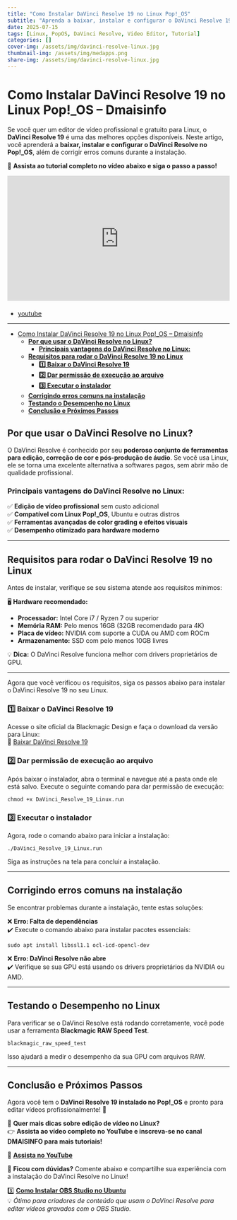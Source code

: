 ```yaml
---
title: "Como Instalar DaVinci Resolve 19 no Linux Pop!_OS"
subtitle: "Aprenda a baixar, instalar e configurar o DaVinci Resolve 19 no Pop!_OS e corrija erros comuns com este guia completo."
date: 2025-07-15
tags: [Linux, PopOS, DaVinci Resolve, Video Editor, Tutorial]
categories: []
cover-img: /assets/img/davinci-resolve-linux.jpg
thumbnail-img: /assets/img/medapps.png
share-img: /assets/img/davinci-resolve-linux.jpg
---
```

# Como Instalar DaVinci Resolve 19 no Linux Pop!\_OS – Dmaisinfo

Se você quer um editor de vídeo profissional e gratuito para Linux, o __DaVinci Resolve 19__ é uma das melhores opções disponíveis. Neste artigo, você aprenderá a __baixar, instalar e configurar o DaVinci Resolve no Pop!\_OS__, além de corrigir erros comuns durante a instalação.

📌 __Assista ao tutorial completo no vídeo abaixo e siga o passo a passo!__

<div style="position: relative; padding-bottom: 56.25%; height: 0; overflow: hidden; max-width: 100%; height: auto; margin-bottom: 20px;">
    <iframe src="https://www.youtube.com/watch?v=z6m94yUQrJ0" frameborder="0" allowfullscreen style="position: absolute; top: 0; left: 0; width: 100%; height: 100%;"></iframe>
</div>

- [youtube](https://www.youtube.com/watch?v=z6m94yUQrJ0)

---

- [Como Instalar DaVinci Resolve 19 no Linux Pop!\_OS – Dmaisinfo](#como-instalar-davinci-resolve-19-no-linux-pop_os--dmaisinfo)
  - [__Por que usar o DaVinci Resolve no Linux?__](#por-que-usar-o-davinci-resolve-no-linux)
    - [__Principais vantagens do DaVinci Resolve no Linux:__](#principais-vantagens-do-davinci-resolve-no-linux)
  - [__Requisitos para rodar o DaVinci Resolve 19 no Linux__](#requisitos-para-rodar-o-davinci-resolve-19-no-linux)
    - [__1️⃣ Baixar o DaVinci Resolve 19__](#1️⃣-baixar-o-davinci-resolve-19)
    - [__2️⃣ Dar permissão de execução ao arquivo__](#2️⃣-dar-permissão-de-execução-ao-arquivo)
    - [__3️⃣ Executar o instalador__](#3️⃣-executar-o-instalador)
  - [__Corrigindo erros comuns na instalação__](#corrigindo-erros-comuns-na-instalação)
  - [__Testando o Desempenho no Linux__](#testando-o-desempenho-no-linux)
  - [__Conclusão e Próximos Passos__](#conclusão-e-próximos-passos)

## __Por que usar o DaVinci Resolve no Linux?__

O DaVinci Resolve é conhecido por seu __poderoso conjunto de ferramentas para edição, correção de cor e pós-produção de áudio__. Se você usa Linux, ele se torna uma excelente alternativa a softwares pagos, sem abrir mão de qualidade profissional.

### __Principais vantagens do DaVinci Resolve no Linux:__

✅ __Edição de vídeo profissional__ sem custo adicional\
✅ __Compatível com Linux Pop!\_OS__, Ubuntu e outras distros\
✅ __Ferramentas avançadas de color grading e efeitos visuais__\
✅ __Desempenho otimizado para hardware moderno__

---

## __Requisitos para rodar o DaVinci Resolve 19 no Linux__

Antes de instalar, verifique se seu sistema atende aos requisitos mínimos:

🖥️ __Hardware recomendado:__

*   __Processador:__ Intel Core i7 / Ryzen 7 ou superior
*   __Memória RAM:__ Pelo menos 16GB (32GB recomendado para 4K)
*   __Placa de vídeo:__ NVIDIA com suporte a CUDA ou AMD com ROCm
*   __Armazenamento:__ SSD com pelo menos 10GB livres

💡 __Dica:__ O DaVinci Resolve funciona melhor com drivers proprietários de GPU.

---

Agora que você verificou os requisitos, siga os passos abaixo para instalar o DaVinci Resolve 19 no seu Linux.

### __1️⃣ Baixar o DaVinci Resolve 19__

Acesse o site oficial da Blackmagic Design e faça o download da versão para Linux:\
🔗 [Baixar DaVinci Resolve 19](https://www.blackmagicdesign.com/products/davinciresolve)

### __2️⃣ Dar permissão de execução ao arquivo__

Após baixar o instalador, abra o terminal e navegue até a pasta onde ele está salvo. Execute o seguinte comando para dar permissão de execução:

```
chmod +x DaVinci_Resolve_19_Linux.run
```

### __3️⃣ Executar o instalador__

Agora, rode o comando abaixo para iniciar a instalação:

```
./DaVinci_Resolve_19_Linux.run
```

Siga as instruções na tela para concluir a instalação.

---

## __Corrigindo erros comuns na instalação__

Se encontrar problemas durante a instalação, tente estas soluções:

❌ __Erro: Falta de dependências__\
✔️ Execute o comando abaixo para instalar pacotes essenciais:

```
sudo apt install libssl1.1 ocl-icd-opencl-dev
```

❌ __Erro: DaVinci Resolve não abre__\
✔️ Verifique se sua GPU está usando os drivers proprietários da NVIDIA ou AMD.

---

## __Testando o Desempenho no Linux__

Para verificar se o DaVinci Resolve está rodando corretamente, você pode usar a ferramenta __Blackmagic RAW Speed Test__.

```
blackmagic_raw_speed_test
```

Isso ajudará a medir o desempenho da sua GPU com arquivos RAW.

---

## __Conclusão e Próximos Passos__

Agora você tem o __DaVinci Resolve 19 instalado no Pop!\_OS__ e pronto para editar vídeos profissionalmente! 🚀

📌 __Quer mais dicas sobre edição de vídeo no Linux?__\
👉 __Assista ao vídeo completo no YouTube e inscreva-se no canal DMAISINFO para mais tutoriais!__

🔗 [__Assista no YouTube__](https://www.youtube.com/playlist?list=PLPATtBqScBU1OeGbtRwPiWKephF5EZWwY)

💬 __Ficou com dúvidas?__ Comente abaixo e compartilhe sua experiência com a instalação do DaVinci Resolve no Linux!

3️⃣ __[Como Instalar OBS Studio no Ubuntu](https://dmaisinfo.com.br/blog/tutoriais/instalar-obs-studio-linux/)__\
💡 _Ótimo para criadores de conteúdo que usam o DaVinci Resolve para editar vídeos gravados com o OBS Studio._
